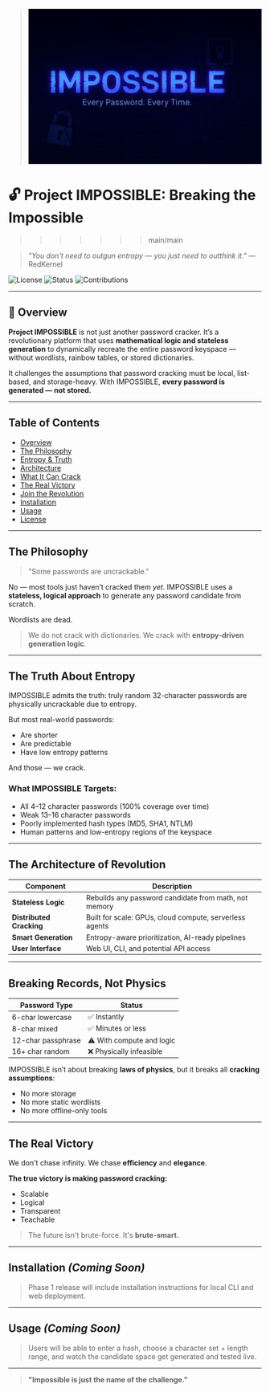 > ![Process Diagram](https://github.com/Gr3ytrac3/IMPOSSIBLE/blob/850e1a89a40f4a8054f20877324e37300575e0bc/impossible.png)
# 🔓 Project IMPOSSIBLE: Breaking the Impossible
>>>>>>> main/main

> *"You don't need to outgun entropy — you just need to outthink it."*
> — RedKernel

![License](https://img.shields.io/badge/license-MIT-blue.svg) ![Status](https://img.shields.io/badge/status-Alpha-orange.svg) ![Contributions](https://img.shields.io/badge/contributions-welcome-brightgreen.svg)

---

## 📖 Overview

**Project IMPOSSIBLE** is not just another password cracker. It’s a revolutionary platform that uses **mathematical logic and stateless generation** to dynamically recreate the entire password keyspace — without wordlists, rainbow tables, or stored dictionaries.

It challenges the assumptions that password cracking must be local, list-based, and storage-heavy. With IMPOSSIBLE, **every password is generated — not stored.**

---

## Table of Contents

* [Overview](#-overview)
* [The Philosophy](#-the-philosophy)
* [Entropy & Truth](#-the-truth-about-entropy)
* [Architecture](#-the-architecture-of-revolution)
* [What It Can Crack](#-breaking-records-not-physics)
* [The Real Victory](#-the-real-victory)
* [Join the Revolution](#-join-the-revolution)
* [Installation](#-installation)
* [Usage](#-usage)
* [License](#-license)

---

## The Philosophy

> "Some passwords are uncrackable."

No — most tools just haven’t cracked them *yet*.
IMPOSSIBLE uses a **stateless, logical approach** to generate any password candidate from scratch.

Wordlists are dead.

> We do not crack with dictionaries. We crack with **entropy-driven generation logic**.

---

## The Truth About Entropy

IMPOSSIBLE admits the truth: truly random 32-character passwords are physically uncrackable due to entropy.

But most real-world passwords:

* Are shorter
* Are predictable
* Have low entropy patterns

And those — we crack.

### What IMPOSSIBLE Targets:

* All 4–12 character passwords (100% coverage over time)
* Weak 13–16 character passwords
* Poorly implemented hash types (MD5, SHA1, NTLM)
* Human patterns and low-entropy regions of the keyspace

---

## The Architecture of Revolution

| Component                | Description                                             |
| ------------------------ | ------------------------------------------------------- |
| **Stateless Logic**      | Rebuilds any password candidate from math, not memory   |
| **Distributed Cracking** | Built for scale: GPUs, cloud compute, serverless agents |
| **Smart Generation**     | Entropy-aware prioritization, AI-ready pipelines        |
| **User Interface**       | Web UI, CLI, and potential API access                   |

---

## Breaking Records, Not Physics

| Password Type      | Status                    |
| ------------------ | ------------------------- |
| 6-char lowercase   | ✅ Instantly               |
| 8-char mixed       | ✅ Minutes or less         |
| 12-char passphrase | ⚠️ With compute and logic |
| 16+ char random    | ❌ Physically infeasible   |

IMPOSSIBLE isn’t about breaking **laws of physics**, but it breaks all **cracking assumptions**:

* No more storage
* No more static wordlists
* No more offline-only tools

---

## The Real Victory

We don't chase infinity. We chase **efficiency** and **elegance**.

**The true victory is making password cracking:**

* Scalable
* Logical
* Transparent
* Teachable

> The future isn't brute-force. It's **brute-smart.**

---

## Installation *(Coming Soon)*

> Phase 1 release will include installation instructions for local CLI and web deployment.

---

## Usage *(Coming Soon)*

> Users will be able to enter a hash, choose a character set + length range, and watch the candidate space get generated and tested live.

---

> **"Impossible is just the name of the challenge."**
